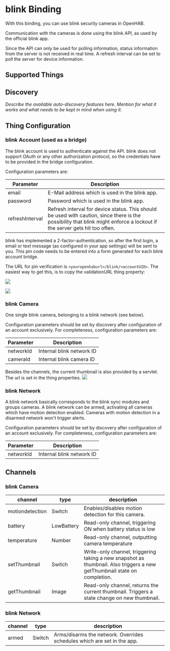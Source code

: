 # blink Binding

With this binding, you can use blink security cameras in OpenHAB.

Communication with the cameras is done using the blink API, as used by the official blink app.

Since the API can only be used for polling information, status information from the server is not received in real time.
A refresh interval can be set to poll the server for device information.

## Supported Things

## Discovery

_Describe the available auto-discovery features here. Mention for what it works and what needs to be kept in mind when
using it._

## Thing Configuration

### blink Account (used as a bridge)

The blink account is used to authenticate against the API. blink does not support OAuth or any other authorization
protocol, so the credentials have to be provided in the bridge configuration.

Configuration parameters are:

| Parameter         | Description                                    |
| ---------         | ---------------------------------------------- |
| email             | E-Mail address which is used in the blink app. |
| password          | Password which is used in the blink app.       |
| refreshInterval   | Refresh interval for device status. This should be used with caution, since there is the possibility that blink might enforce a lockout if the server gets hit too often. | 

blink has implemented a 2-factor-authentication, so after the first login, a email or text message (as configured in
your app settings)
will be sent to you. This pin code needs to be entered into a form generated for each blink account bridge.

The URL for pin verification is `<youropenhaburl>/blink/<accountUID>`. The easiest way to get this, is to copy the
validationURL thing property:

![](doc/verification-url.png)

![](doc/2fa.png)

### blink Camera

One single blink camera, belonging to a blink network (see below).

Configuration parameters should be set by discovery after configuration of an account exclusively. For completeness,
configuration parameters are:

| Parameter         | Description                       |
| ---------         | ----------------------------------|
| networkId         | Internal blink network ID         |
| cameraId          | Internal blink camera ID          |

Besides the channels, the current thumbnail is also provided by a servlet. The url is set in the thing properties.
![](doc/thumbnail-url.png)

### blink Network

A blink network basically corresponds to the blink sync modules and groups cameras. A blink network can be armed,
activating all cameras which have motion detection enabled. Cameras with motion detection in a disarmed network won't
trigger alerts.

Configuration parameters should be set by discovery after configuration of an account exclusively. For completeness,
configuration parameters are:

| Parameter         | Description                       |
| ---------         | ----------------------------------|
| networkId         | Internal blink network ID         |

## Channels

### blink Camera

| channel  | type   | description                  |
|----------|--------|------------------------------|
| motiondetection  | Switch | Enables/disables motion detection for this camera.  |
| battery | LowBattery | Read-only channel, triggering ON when battery status is low |
| temperature | Number | Read-only channel, outputting camera temperature |
| setThumbnail | Switch | Write-only channel, triggering taking a new snapshot as thumbnail. Also triggers a new getThumbnail state on completion. |
| getThumbnail | Image | Read-only channel, returns the current thumbnail. Triggers a state change on new thumbnail.  |

### blink Network

| channel  | type   | description                  |
|----------|--------|------------------------------|
| armed  | Switch | Arms/disarms the network. Overrides schedules which are set in the app.  |
